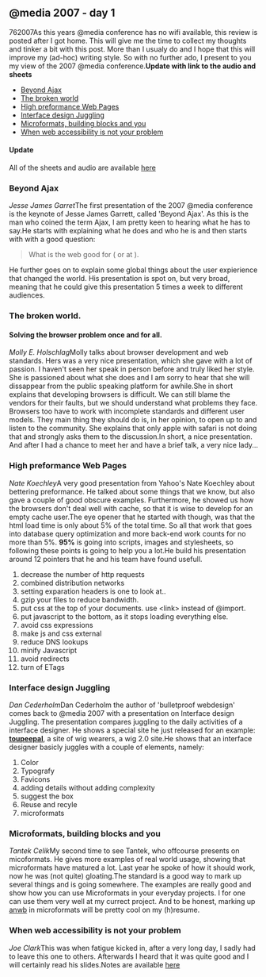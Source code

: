 <article><h1>@media 2007 - day 1</h1><time><span class="day">7</span><span class="month">6</span><span class="year">2007</span></time>As this years @media conference has no wifi available, this review is posted after I got home. This will give me the time to collect my thoughts and tinker a bit with this post. More than I usualy do and I hope that this will improve my (ad-hoc) writing style. So with no further ado, I present to you my view of the 2007 @media conference.<strong>Update with link to the audio and sheets</strong><!--more--><ul>	<li><a href="#ajax">Beyond Ajax</a></li>	<li><a href="#browser">The broken world</a></li>	<li><a href="#preformance">High preformance Web Pages</a></li>	<li><a href="#juggling">Interface design Juggling</a></li>	<li><a href="#microformats">Microformats, building blocks and you</a></li>	<li><a href="#access">When web accessibility is not your problem</a></li></ul><h4>Update</h4><p>All of the sheets and audio are available <a href="http://www.vivabit.com/atmedia2007/europe/schedule/">here</a></p><h3><a id="ajax">Beyond Ajax</a></h3><em><span class="name">Jesse James Garret</span></em>The first presentation of the 2007 @media conference is the keynote of Jesse James Garrett, called 'Beyond Ajax'. As this is the man who coined the term Ajax, I am pretty keen to hearing what he has to say.He starts with explaining what he does and who he is and then starts with with a good question:<blockquote>What is the web good for ( or at ).</blockquote>He further goes on to explain some global things about the user expierience that changed the world. His presentation is spot on, but very broad, meaning that he could give this presentation 5 times a week to different audiences.<h3><a id="browser">The broken world.</a></h3><h4>Solving the browser  problem once and for all.</h4><em><span class="name">Molly E. Holschlag</span></em>Molly talks about browser development and web standards. Hers was a very nice presentation, which she gave with a lot of passion. I haven't seen her speak in person before and truly liked her style. She is passioned about what she does and I am sorry to hear that  she will dissappear from the public speaking platform for awhile.She in short explains that developing browsers is difficult. We can still blame the vendors for their faults, but we should understand what problems they face. Browsers too have to work with incomplete standards and different user models. They main thing they should do is, in her opinion, to open up to and listen to the community. She explains that only apple with safari is not doing that and strongly asks them to the discussion.In short, a nice presentation. And after I had a chance to meet her and have a brief talk, a very nice lady...<h3><a id="preformance">High preformance Web Pages</a></h3><em>Nate Koechley</em>A very good presentation from Yahoo's Nate Koechley about bettering preformance. He talked about some things that we know, but also gave a couple of good obscure examples. Furthermore, he showed us how the browsers don't deal well with cache, so that it is wise to develop for an empty cache user.The eye opener that he started with though, was that the html load time is only about 5% of the total time. So all that work that goes into database query optimization and more back-end work counts for no more than 5%. <strong>95%</strong>  is going into scripts, images and stylesheets, so following these points is going to help you a lot.He build his presentation around 12 pointers that he and his team have found usefull.<ol>	<li>decrease the number of http requests</li>	<li>combined distribution networks</li>	<li>setting exparation headers is one to look at..</li>	<li>gzip your files to reduce bandwidth.</li>	<li>put css at the top of your documents. use &lt;link&gt; instead of @import.</li>	<li>put javascript to the bottom, as it stops loading everything else.</li>	<li>avoid css expressions</li>	<li>make js and css external</li>	<li>reduce DNS lookups</li>	<li>minify Javascript</li>	<li>avoid redirects</li>	<li>turn of ETags</li></ol><h3><a id="juggling">Interface design Juggling</a></h3><em><span class="name">Dan Cederholm</span></em>Dan Cederholm the author of 'bulletproof webdesign' comes back to @media 2007 with a presentation on Interface design Juggling. The presentation compares juggling to the daily activities of a interface designer. He shows a special site he just released for an example: <strong><a href="http://www.toupeepal.com/">toupeepal</a></strong>, a site of wig wearers, a wig 2.0 site.He shows that an interface designer basicly juggles with a couple of elements, namely:<ol>	<li>Color</li>	<li>Typografy</li>	<li>Favicons</li>	<li>adding details without adding complexity</li>	<li>suggest the box</li>	<li>Reuse and recyle</li>	<li>microformats</li></ol><h3><a id="microformats">Microformats, building blocks and you</a></h3><em><span class="name">Tantek Celik</span></em>My second time to see Tantek, who offcourse presents on micoformats. He gives more examples of real world usage, showing that microformats have matured a lot. Last year he spoke of how it should work, now he was (not quite) gloating.The standard is a good way to mark up several things and is going somewhere. The examples are really good and show how you can use Microformats in your everyday projects. I for one can use them very well at my currect project. And to be honest, marking up <a href="http://www.anwb.nl/" title="anwb website, my current project">anwb</a> in microformats will be pretty cool on my (h)resume.<h3><a id="access">When web accessibility is not your problem</a></h3><em>Joe Clark</em>This was when fatigue kicked in, after a very long day, I sadly had to leave this one to others. Afterwards I heard that it was quite good and I will certainly read his slides.Notes are available <a href="http://www.joeclark.org/media7" title="joe's notes on his @media 2007 presentation.">here</a></article>